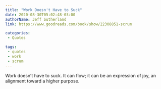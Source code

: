 ```yaml
---
title: "Work Doesn't Have to Suck"
date: 2020-08-30T05:02:48-03:00
authorName: Jeff Sutherland
link: https://www.goodreads.com/book/show/22308851-scrum

categories:
 - Quotes

tags:
 - quotes
 - work
 - scrum
---
```


Work doesn’t have to suck. It can flow; it can be an expression of joy, an alignment toward a higher purpose.
